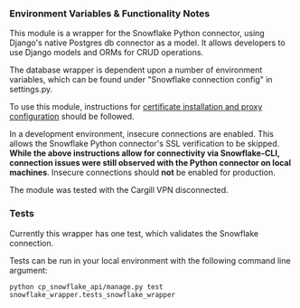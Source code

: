 ### Environment Variables & Functionality Notes

This module is a wrapper for the Snowflake Python connector, using Django's native Postgres db connector as a model. It allows developers to use Django models and ORMs for CRUD operations.

The database wrapper is dependent upon a number of environment variables, which can be found under "Snowflake connection config" in settings.py.

To use this module, instructions for [certificate installation and proxy configuration](https://wiki.cglcloud.com/index.php/Proxy#CA_Bundles_required_for_proxy_connectivity_with_applications) should be followed.

In a development environment, insecure connections are enabled. This allows the Snowflake Python connector's SSL verification to be skipped. **While the above instructions allow for connectivity via Snowflake-CLI, connection issues were still observed with the Python connector on local machines**. Insecure connections should **not** be enabled for production.

The module was tested with the Cargill VPN disconnected.

### Tests

Currently this wrapper has one test, which validates the Snowflake connection.

Tests can be run in your local environment with the following command line argument:

```python cp_snowflake_api/manage.py test snowflake_wrapper.tests_snowflake_wrapper```